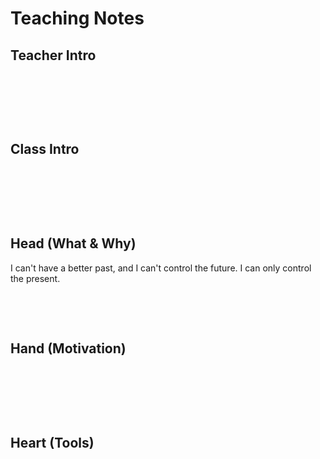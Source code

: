 # Teaching Notes

## Teacher Intro



$~$

$~$

$~$

## Class Intro  

$~$

$~$

$~$

## Head (What & Why)  

I can't have a better past, and I can't control the future. I can only control the present.

$~$

$~$

## Hand (Motivation)  

$~$

$~$

$~$

## Heart (Tools)  

$~$

$~$

$~$